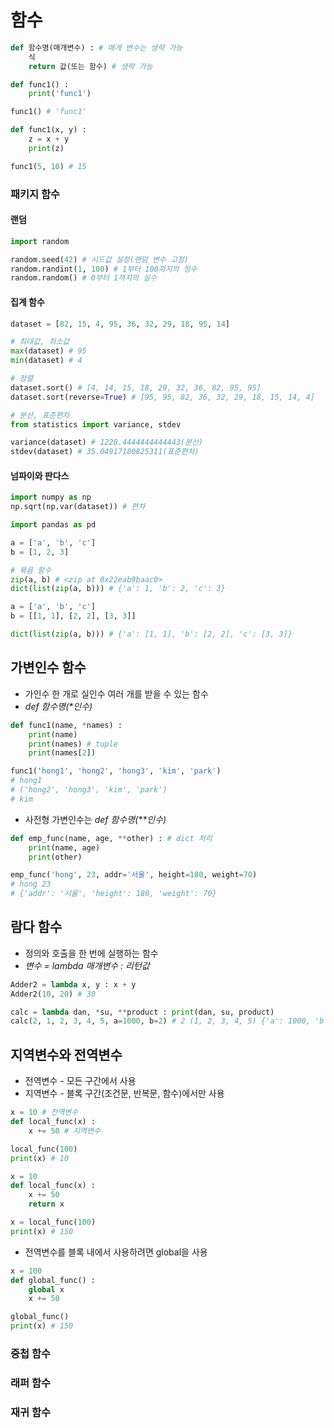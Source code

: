 # 함수
```python
def 함수명(매개변수) : # 매개 변수는 생략 가능
    식
    return 값(또는 함수) # 생략 가능
```
```python
def func1() :
    print('func1')

func1() # 'func1'
```

```python
def func1(x, y) :
    z = x + y
    print(z)

func1(5, 10) # 15
```

### 패키지 함수
#### 랜덤
```python
import random

random.seed(42) # 시드값 설정(랜덤 변수 고정)
random.randint(1, 100) # 1부터 100까지의 정수
random.random() # 0부터 1까지의 실수
```

#### 집계 함수
```python
dataset = [82, 15, 4, 95, 36, 32, 29, 18, 95, 14]

# 최대값, 최소값
max(dataset) # 95
min(dataset) # 4

# 정렬
dataset.sort() # [4, 14, 15, 18, 29, 32, 36, 82, 95, 95]
dataset.sort(reverse=True) # [95, 95, 82, 36, 32, 29, 18, 15, 14, 4]

# 분산, 표준편차
from statistics import variance, stdev

variance(dataset) # 1228.4444444444443(분산)
stdev(dataset) # 35.04917180825311(표준편차)
```

#### 넘파이와 판다스
```python
import numpy as np
np.sqrt(np.var(dataset)) # 편차

import pandas as pd

a = ['a', 'b', 'c']
b = [1, 2, 3]

# 묶음 함수
zip(a, b) # <zip at 0x22eab9baac0>
dict(list(zip(a, b))) # {'a': 1, 'b': 2, 'c': 3}

a = ['a', 'b', 'c']
b = [[1, 1], [2, 2], [3, 3]]

dict(list(zip(a, b))) # {'a': [1, 1], 'b': [2, 2], 'c': [3, 3]}
```

## 가변인수 함수
- 가인수 한 개로 실인수 여러 개를 받을 수 있는 함수
- *def 함수명(\*인수)*
```python
def func1(name, *names) :
    print(name)
    print(names) # tuple
    print(names[2])

func1('hong1', 'hong2', 'hong3', 'kim', 'park')
# hong1
# ('hong2', 'hong3', 'kim', 'park')
# kim
```

- 사전형 가변인수는  *def 함수명(\*\*인수)*
```python
def emp_func(name, age, **other) : # dict 처리
    print(name, age)
    print(other)

emp_func('hong', 23, addr='서울', height=180, weight=70)
# hong 23
# {'addr': '서울', 'height': 180, 'weight': 70}
```

## 람다 함수
- 정의와 호출을 한 번에 실행하는 함수
- *변수 = lambda 매개변수 : 리턴값*
```python
Adder2 = lambda x, y : x + y
Adder2(10, 20) # 30

calc = lambda dan, *su, **product : print(dan, su, product)
calc(2, 1, 2, 3, 4, 5, a=1000, b=2) # 2 (1, 2, 3, 4, 5) {'a': 1000, 'b': 2}
```

## 지역변수와 전역변수
- 전역변수 - 모든 구간에서 사용
- 지역변수 - 블록 구간(조건문, 반복문, 함수)에서만 사용
```python
x = 10 # 전역변수
def local_func(x) :
    x += 50 # 지역변수

local_func(100)
print(x) # 10
```
```python
x = 10
def local_func(x) :
    x += 50
    return x

x = local_func(100)
print(x) # 150
```
- 전역변수를 블록 내에서 사용하려면 global을 사용
```python
x = 100
def global_func() :
    global x
    x += 50

global_func()
print(x) # 150
```

### 중첩 함수

### 래퍼 함수

### 재귀 함수

